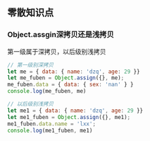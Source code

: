 ## 零散知识点

### Object.assgin深拷贝还是浅拷贝
第一级属于深拷贝，以后级别浅拷贝

```javascript
// 第一级别深拷贝
let me = { data: { name: 'dzq', age: 29 }}
let me_fuben = Object.assign({}, me);
me_fuben.data = { data: { sex: 'nan' } }
console.log(me_fuben, me)

// 以后级别浅拷贝
let me1 = { data: { name: 'dzq', age: 29 }}
let me1_fuben = Object.assign({}, me1);
me1_fuben.data.name = 'lxx';
console.log(me1_fuben, me1)
```
